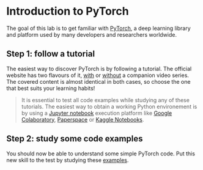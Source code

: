 # Introduction to PyTorch

The goal of this lab is to get familiar with [PyTorch](https://pytorch.org/), a deep learning library and platform used by many developers and researchers worldwide.

## Step 1: follow a tutorial

The easiest way to discover PyTorch is by following a tutorial. The official website has two flavours of it, [with](https://pytorch.org/tutorials/beginner/introyt.html) or [without](https://pytorch.org/tutorials/beginner/basics/intro.html) a companion video series. The covered content is almost identical in both cases, so choose the one that best suits your learning habits!

> It is essential to test all code examples while studying any of these tutorials. The easiest way to obtain a working Python environement is by using a [Jupyter notebook](https://jupyter.org/) execution platform like [Google Colaboratory](https://colab.research.google.com/), [Paperspace](https://www.paperspace.com/notebooks) or [Kaggle Notebooks](https://www.kaggle.com/code).

## Step 2: study some code examples

You should now be able to understand some simple PyTorch code. Put this new skill to the test by studying these [examples](../../mlcourse/pytorch/README.md).
